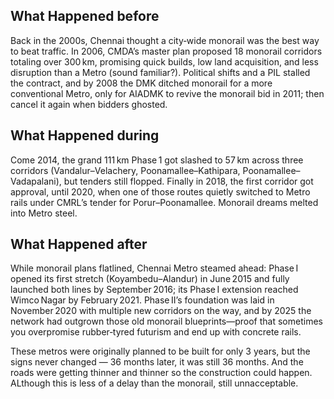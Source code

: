 ## What Happened before

Back in the 2000s, Chennai thought a city‑wide monorail was the best way to beat traffic. In 2006, CMDA’s master plan proposed 18 monorail corridors totaling over 300 km, promising quick builds, low land acquisition, and less disruption than a Metro (sound familiar?). Political shifts and a PIL stalled the contract, and by 2008 the DMK ditched monorail for a more conventional Metro, only for AIADMK to revive the monorail bid in 2011; then cancel it again when bidders ghosted.

## What Happened during

Come 2014, the grand 111 km Phase 1 got slashed to 57 km across three corridors (Vandalur–Velachery, Poonamallee–Kathipara, Poonamallee–Vadapalani), but tenders still flopped. Finally in 2018, the first corridor got approval, until 2020, when one of those routes quietly switched to Metro rails under CMRL’s tender for Porur–Poonamallee. Monorail dreams melted into Metro steel.

## What Happened after

While monorail plans flatlined, Chennai Metro steamed ahead: Phase I opened its first stretch (Koyambedu–Alandur) in June 2015 and fully launched both lines by September 2016; its Phase I extension reached Wimco Nagar by February 2021. Phase II’s foundation was laid in November 2020 with multiple new corridors on the way, and by 2025 the network had outgrown those old monorail blueprints—proof that sometimes you overpromise rubber‑tyred futurism and end up with concrete rails.

These metros were originally planned to be built for only 3 years, but the signs never changed — 36 months later, it was still 36 months. And the roads were getting thinner and thinner so the construction could happen. ALthough this is less of a delay than the monorail, still unnacceptable.
